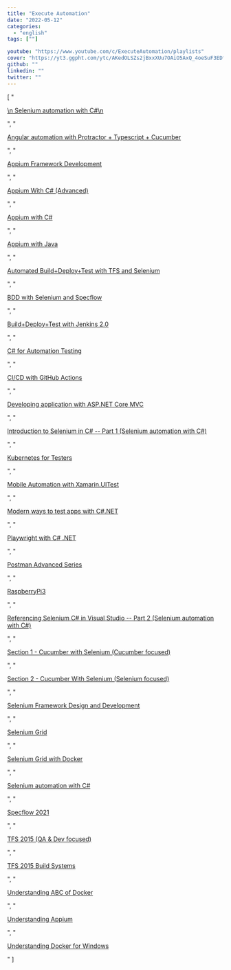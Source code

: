 ```yaml
---
title: "Execute Automation"
date: "2022-05-12"
categories:
  - "english"
tags: [""]

youtube: "https://www.youtube.com/c/ExecuteAutomation/playlists"
cover: "https://yt3.ggpht.com/ytc/AKedOLSZs2jBxxXUu7OAiO5AxQ_4oeSuF3EDfAYWhB70GA=s88-c-k-c0x00ffffff-no-rj"
github: ""
linkedin: ""
twitter: ""
---
```


[ "<p><a href='undefined'>\n Selenium automation with C#\n </a></p>", "<p><a href='https://www.youtube.com/watch?v=yTTcVScPQ2A&list=PL6tu16kXT9PrbddZHURPLAl9nIHVYt-h_'>Angular automation with Protractor + Typescript + Cucumber</a></p>", "<p><a href='https://www.youtube.com/watch?v=v-xjS6NijCQ&list=PL6tu16kXT9PpePM_yt5Hg-AQqe7_ftH87'>Appium Framework Development</a></p>", "<p><a href='https://www.youtube.com/watch?v=tr_4HLYCyfs&list=PL6tu16kXT9PqEHCwx3QXaNpFn9wt8I8-4'>Appium With C# (Advanced)</a></p>", "<p><a href='https://www.youtube.com/watch?v=LCSHUO_xn6Y&list=PL6tu16kXT9PqkI3M8alhdJBeh9-i7srt_'>Appium with C#</a></p>", "<p><a href='https://www.youtube.com/watch?v=HwcJhUVbkfk&list=PL6tu16kXT9PqE5Z05cqs-nnnBaVhNDP5z'>Appium with Java</a></p>", "<p><a href='https://www.youtube.com/watch?v=5QkYtz9m4ro&list=PL6tu16kXT9PrnirBYc9kyUWM3ODffrwDt'>Automated Build+Deploy+Test with TFS and Selenium</a></p>", "<p><a href='https://www.youtube.com/watch?v=rtngntjED7U&list=PL6tu16kXT9PrAjLHMTtttMybnV1kDpCXk'>BDD with Selenium and Specflow</a></p>", "<p><a href='https://www.youtube.com/watch?v=HZOII16W0oY&list=PL6tu16kXT9PqIe2b0BGul-cXbmwGt7Ihw'>Build+Deploy+Test with Jenkins 2.0</a></p>", "<p><a href='https://www.youtube.com/watch?v=ZsWGfbgBXsw&list=PL6tu16kXT9Pp3NFZgLbPZXEykeGQwxGSx'>C# for Automation Testing</a></p>", "<p><a href='https://www.youtube.com/watch?v=ItUR6ndoVoU&list=PL6tu16kXT9PpV-4oDYAAjaDSR2peFjnEO'>CI/CD with GitHub Actions</a></p>", "<p><a href='https://www.youtube.com/watch?v=SRTp4meEfdE&list=PL6tu16kXT9Pqyyf6nyB5YQArCU2ARx_pi'>Developing application with ASP.NET Core MVC</a></p>", "<p><a href='undefined'>Introduction to Selenium in C# -- Part 1 (Selenium automation with C#)</a></p>", "<p><a href='https://www.youtube.com/watch?v=w4MiaZBI0oQ&list=PL6tu16kXT9PpKXQADb8AyJ1zHyp7xDHHo'>Kubernetes for Testers</a></p>", "<p><a href='https://www.youtube.com/watch?v=3x7chLZv-UY&list=PL6tu16kXT9PrMxnBCfaw-24nVNoY-SZ9U'>Mobile Automation with Xamarin.UITest</a></p>", "<p><a href='https://www.youtube.com/watch?v=DxtfPuQQxdQ&list=PL6tu16kXT9PqcoViFLMWfKqFq9GA-YrYj'>Modern ways to test apps with C#.NET</a></p>", "<p><a href='https://www.youtube.com/watch?v=5i53YLWD_QI&list=PL6tu16kXT9PoUv6HwexX5LPBzzv7QkI9W'>Playwright with C# .NET</a></p>", "<p><a href='https://www.youtube.com/watch?v=kdJDoCX1uP0&list=PL6tu16kXT9PqcGCrFRw7mBFdqwG7x7Kcz'>Postman Advanced Series</a></p>", "<p><a href='https://www.youtube.com/watch?v=rt5voVmAs8M&list=PL6tu16kXT9PqeePhPUp0y4sybRrea4-iL'>RaspberryPi3</a></p>", "<p><a href='undefined'>Referencing Selenium C# in Visual Studio -- Part 2 (Selenium automation with C#)</a></p>", "<p><a href='https://www.youtube.com/watch?v=TUX7ntXlVkc&list=PL6tu16kXT9PpteusHGISu_lHcV6MbBtA6'>Section 1 - Cucumber with Selenium (Cucumber focused)</a></p>", "<p><a href='https://www.youtube.com/watch?v=WBk1tLjph-0&list=PL6tu16kXT9Pqr70SZlwcmTSAfOw_0Qj3R'>Section 2 - Cucumber With Selenium (Selenium focused)</a></p>", "<p><a href='https://www.youtube.com/watch?v=oSG-r7h0eLE&list=PL6tu16kXT9Prgk2f37ozqcdZac9pSATf6'>Selenium Framework Design and Development</a></p>", "<p><a href='https://www.youtube.com/watch?v=g1IYmdmsCkQ&list=PL6tu16kXT9Po4YMQz_uEd5FN4V3UyAZi6'>Selenium Grid</a></p>", "<p><a href='https://www.youtube.com/watch?v=3qCVYTa2JuY&list=PL6tu16kXT9PrgjktYZJ9-ISDTEimjjxv7'>Selenium Grid with Docker</a></p>", "<p><a href='https://www.youtube.com/watch?v=mluLgBywW0Y&list=PL6tu16kXT9PqKSouJUV6sRVgmcKs-VCqo'>Selenium automation with C#</a></p>", "<p><a href='https://www.youtube.com/watch?v=sOU8JUODGfE&list=PL6tu16kXT9Po4w7VVPh6VGU7G7nm3fxZb'>Specflow 2021</a></p>", "<p><a href='https://www.youtube.com/watch?v=Yuci0-QH42w&list=PL6tu16kXT9PpK1rGfMkBrikOlGrG45TmW'>TFS 2015 (QA &amp; Dev focused)</a></p>", "<p><a href='https://www.youtube.com/watch?v=xi17gwY6xA8&list=PL6tu16kXT9PobDD9CdXWBiidO-ewujxcT'>TFS 2015 Build Systems</a></p>", "<p><a href='https://www.youtube.com/watch?v=90Y6YhmwFVs&list=PL6tu16kXT9PqdhOZk4MNVtQDJp6xFrotg'>Understanding ABC of Docker</a></p>", "<p><a href='https://www.youtube.com/watch?v=jKT6QNXl7fM&list=PL6tu16kXT9PrwN6kbGvGt3hbrmE9nPgro'>Understanding Appium</a></p>", "<p><a href='https://www.youtube.com/watch?v=7ra_tB2q0O0&list=PL6tu16kXT9PrTeP07thlsrF8Sf9zHXmh5'>Understanding Docker for Windows</a></p>" ]
